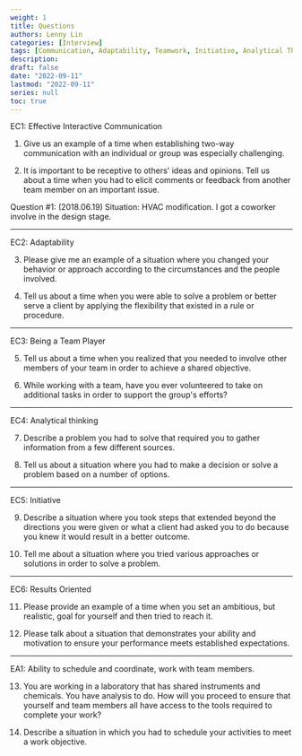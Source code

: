 ```yaml
---
weight: 1
title: Questions
authors: Lenny Lin
categories: [Interview]
tags: [Communication, Adaptability, Teamwork, Initiative, Analytical Thinking, Result Oriented, Plan]
description: 
draft: false
date: "2022-09-11"
lastmod: "2022-09-11"
series: null
toc: true
---
```



EC1:  Effective Interactive Communication  

1.  Give us an example of a time when establishing two-way communication with an individual or group was especially challenging.

2.  It is important to be receptive to others' ideas and opinions.  Tell us about a time when you had to elicit comments or feedback from another team member on an important issue.

Question #1: (2018.06.19)
Situation: HVAC modification. I got a coworker involve in the design stage.

________________________________________
EC2:  Adaptability  

3.  Please give me an example of a situation where you changed your behavior or approach according to the circumstances and the people involved.

4.  Tell us about a time when you were able to solve a problem or better serve a client by applying the flexibility that existed in a rule or procedure.

________________________________________
EC3:  Being a Team Player  

5.  Tell us about a time when you realized that you needed to involve other members of your team in order to achieve a shared objective.

6.  While working with a team, have you ever volunteered to take on additional tasks in order to support the group's efforts?

________________________________________
EC4:  Analytical thinking  

7.  Describe a problem you had to solve that required you to gather information from a few different sources.

8.  Tell us about a situation where you had to make a decision or solve a problem based on a number of options.

________________________________________
EC5:  Initiative  

9.  Describe a situation where you took steps that extended beyond the directions you were given or what a client had asked you to do because you knew it would result in a better outcome.

10.  Tell me about a situation where you tried various approaches or solutions in order to solve a problem.

________________________________________
EC6:  Results Oriented  

11.  Please provide an example of a time when you set an ambitious, but realistic, goal for yourself and then tried to reach it.

12.  Please talk about a situation that demonstrates your ability and motivation to ensure your performance meets established expectations.

________________________________________
EA1:  Ability to schedule and coordinate, work with team members.  

13.  You are working in a laboratory that has shared instruments and chemicals. You have analysis to do. How will you proceed to ensure that yourself and team members all have access to the tools required to complete your work?  

14.  Describe a situation in which you had to schedule your activities to meet a work objective.  

